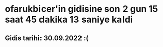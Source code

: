 # ofarukbicer'in gidisine son 2 gun 15 saat 45 dakika 13 saniye kaldi

## Gidis tarihi: 30.09.2022 :(